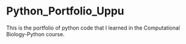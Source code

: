 # Python_Portfolio_Uppu

This is the portfolio of python code that I learned in the Computational Biology-Python course.
